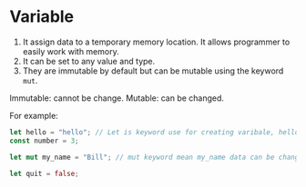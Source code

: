 # **Variable**

1. It assign data to a temporary memory location. It allows programmer to easily work with memory.
2. It can be set to any value and type.
3. They are immutable by default but can be mutable using the keyword `mut`.

 Immutable: cannot be change.
 Mutable: can be changed.

For example:

```rust
let hello = "hello"; // Let is keyword use for creating varibale, hello is the variable name, = to assign a varible, "hello" data assign to the variable
const number = 3;

let mut my_name = "Bill"; // mut keyword mean my_name data can be changed later. 

let quit = false;
```
